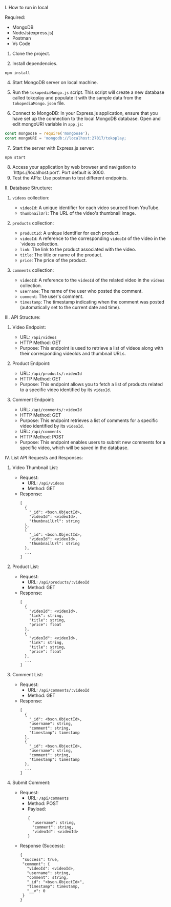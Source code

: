 I. How to run in local

Required:
- MongoDB
- NodeJs(express.js)
- Postman
- Vs Code

1. Clone the project.

2. Install dependencies.

```
npm install
```

4. Start MongoDB server on local machine.

5.  Run the `tokopediaMongo.js` script. This script will create a new database called tokoplay and populate it with the sample data from the `tokopediaMongo.json` file.

6. Connect to MongoDB: In your Express.js application, ensure that you have set up the connection to the local MongoDB database. Open and edit mongoURI variable in `app.js`:

```javascript
const mongoose = require('mongoose');
const mongoURI = 'mongodb://localhost:27017/tokoplay;
```

7. Start the server with Express.js server:

```
npm start
```

8. Access your application by web browser and navigation to 'https://localhost:port'. Port default is 3000.
9. Test the APIs: Use postman to test different endpoints.


II. Database Structure:

1. `videos` collection:
     - `videoId`: A unique identifier for each video sourced from YouTube.
     - `thumbnailUrl`: The URL of the video's thumbnail image.

2. `products` collection:
     - `productId`: A unique identifier for each product.
     - `videoId`: A reference to the corresponding `videoId` of the video in the `videos collection.
     - `link`: The link to the product associated with the video.
     - `title`: The title or name of the product.
     - `price`: The price of the product.

3. `comments` collection:
     - `videoId`: A reference to the `videoId` of the related video in the `videos` collection.
     - `username`: The name of the user who posted the comment.
     - `comment`: The user's comment.
     - `timestamp`: The timestamp indicating when the comment was posted (automatically set to the current date and time).


III. API Structure:

1. Video Endpoint:
   - URL: `/api/videos`
   - HTTP Method: GET
   - Purpose: This endpoint is used to retrieve a list of videos along with their corresponding videoIds and thumbnail URLs.

2. Product Endpoint:
   - URL: `/api/products/:videoId`
   - HTTP Method: GET
   - Purpose: This endpoint allows you to fetch a list of products related to a specific video identified by its `videoId`.

3. Comment Endpoint:
   - URL: `/api/comments/:videoId`
   - HTTP Method: GET
   - Purpose: This endpoint retrieves a list of comments for a specific video identified by its `videoId`.
   - URL: `/api/comments`
   - HTTP Method: POST
   - Purpose: This endpoint enables users to submit new comments for a specific video, which will be saved in the database.

IV. List API Requests and Responses:

1. Video Thumbnail List:
   - Request:
     - URL: `/api/videos`
     - Method: GET
   - Response:
     ```
     [
       {
         "_id": <bson.ObjectId>,
         "videoId": <videoId>,
         "thumbnailUrl": string
       },
       {
         "_id": <bson.ObjectId>,
         "videoId": <videoId>,
         "thumbnailUrl": string
       },
       ...
     ]
     ```

2. Product List:
   - Request:
     - URL: `/api/products/:videoId`
     - Method: GET
   - Response:
     ```
     [
       {
         "videoId": <videoId>,
         "link": string,
         "title": string,
         "price": float
       },
       {
         "videoId": <videoId>,
         "link": string,
         "title": string,
         "price": float
       },
       ...
     ]
     ```

3. Comment List:
   - Request:
     - URL: `/api/comments/:videoId`
     - Method: GET
   - Response:
     ```
     [
       {
         "_id": <bson.ObjectId>,
         "username": string,
         "comment": string,
         "timestamp": timestamp
       },
       {
         "_id": <bson.ObjectId>,
         "username": string,
         "comment": string,
         "timestamp": timestamp
       },
       ...
     ]
     ```

4. Submit Comment:
   - Request:
     - URL: `/api/comments`
     - Method: POST
     - Payload:
       ```
       {
         "username": string,
         "comment": string,
         "videoId": <videoId>
       }
       ```
   - Response (Success):
     ```
     {
      "success": true,
      "comment": {
        "videoId": <videoId>,
        "username": string,
        "comment": string,
        "_id": "<bson.ObjectId>",
        "timestamp": timestamp,
        "__v": 0
      }
     }
     ```
